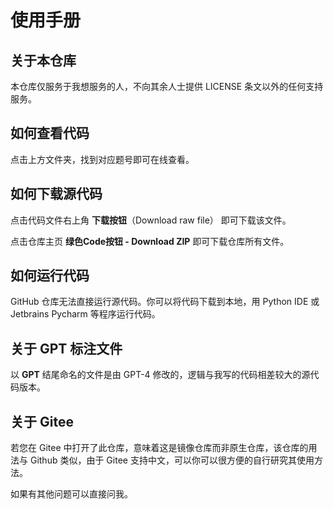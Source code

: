 # 使用手册
## 关于本仓库

本仓库仅服务于我想服务的人，不向其余人士提供 LICENSE 条文以外的任何支持服务。

## 如何查看代码

点击上方文件夹，找到对应题号即可在线查看。

## 如何下载源代码

点击代码文件右上角 **下载按钮**（Download raw file） 即可下载该文件。

点击仓库主页 **绿色Code按钮 - Download ZIP** 即可下载仓库所有文件。

## 如何运行代码

GitHub 仓库无法直接运行源代码。你可以将代码下载到本地，用 Python IDE 或 Jetbrains Pycharm 等程序运行代码。

## 关于 GPT 标注文件

以 **GPT** 结尾命名的文件是由 GPT-4 修改的，逻辑与我写的代码相差较大的源代码版本。

## 关于 Gitee

若您在 Gitee 中打开了此仓库，意味着这是镜像仓库而非原生仓库，该仓库的用法与 Github 类似，由于 Gitee 支持中文，可以你可以很方便的自行研究其使用方法。

如果有其他问题可以直接问我。

